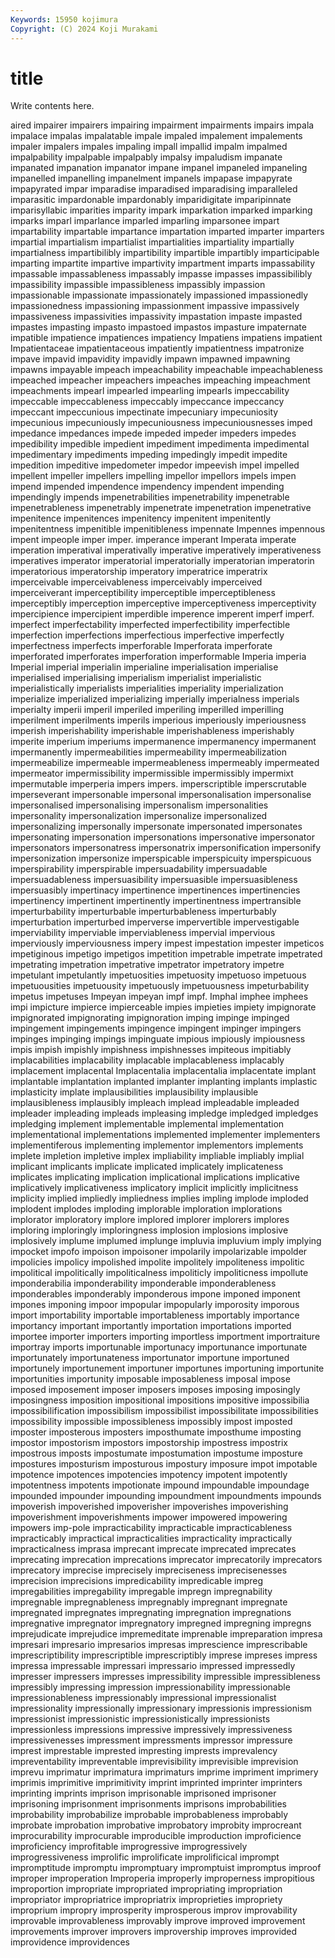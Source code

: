 ```yaml
---
Keywords: 15950 kojimura
Copyright: (C) 2024 Koji Murakami
---
```


# title

Write contents here.



aired impairer impairers
impairing impairment impairments impairs impala impalace impalas impalatable impale impaled
impalement impalements impaler impalers impales impaling impall impallid impalm impalmed
impalpability impalpable impalpably impalsy impaludism impanate impanated impanation impanator impane
impanel impaneled impaneling impanelled impanelling impanelment impanels impapase impapyrate impapyrated
impar imparadise imparadised imparadising imparalleled imparasitic impardonable impardonably imparidigitate imparipinnate
imparisyllabic imparities imparity impark imparkation imparked imparking imparks imparl imparlance
imparled imparling imparsonee impart impartability impartable impartance impartation imparted imparter
imparters impartial impartialism impartialist impartialities impartiality impartially impartialness impartibilibly impartibility
impartible impartibly imparticipable imparting impartite impartive impartivity impartment imparts impassability
impassable impassableness impassably impasse impasses impassibilibly impassibility impassible impassibleness impassibly
impassion impassionable impassionate impassionately impassioned impassionedly impassionedness impassioning impassionment impassive
impassively impassiveness impassivities impassivity impastation impaste impasted impastes impasting impasto
impastoed impastos impasture impaternate impatible impatience impatiences impatiency Impatiens impatiens
impatient Impatientaceae impatientaceous impatiently impatientness impatronize impave impavid impavidity impavidly
impawn impawned impawning impawns impayable impeach impeachability impeachable impeachableness impeached
impeacher impeachers impeaches impeaching impeachment impeachments impearl impearled impearling impearls
impeccability impeccable impeccableness impeccably impeccance impeccancy impeccant impeccunious impectinate impecuniary
impecuniosity impecunious impecuniously impecuniousness impecuniousnesses imped impedance impedances impede impeded
impeder impeders impedes impedibility impedible impedient impediment impedimenta impedimental impedimentary
impediments impeding impedingly impedit impedite impedition impeditive impedometer impedor impeevish
impel impelled impellent impeller impellers impelling impellor impellors impels impen
impend impended impendence impendency impendent impending impendingly impends impenetrabilities impenetrability
impenetrable impenetrableness impenetrably impenetrate impenetration impenetrative impenitence impenitences impenitency impenitent
impenitently impenitentness impenitible impenitibleness impennate Impennes impennous impent impeople imper
imper. imperance imperant Imperata imperate imperation imperatival imperativally imperative imperatively
imperativeness imperatives imperator imperatorial imperatorially imperatorian imperatorin imperatorious imperatorship imperatory
imperatrice imperatrix imperceivable imperceivableness imperceivably imperceived imperceiverant imperceptibility imperceptible imperceptibleness
imperceptibly imperception imperceptive imperceptiveness imperceptivity impercipience impercipient imperdible imperence imperent
imperf imperf. imperfect imperfectability imperfected imperfectibility imperfectible imperfection imperfections imperfectious
imperfective imperfectly imperfectness imperfects imperforable Imperforata imperforate imperforated imperforates imperforation
imperformable Imperia imperia Imperial imperial imperialin imperialine imperialisation imperialise imperialised
imperialising imperialism imperialist imperialistic imperialistically imperialists imperialities imperiality imperialization imperialize
imperialized imperializing imperially imperialness imperials imperialty imperii imperil imperiled imperiling
imperilled imperilling imperilment imperilments imperils imperious imperiously imperiousness imperish imperishability
imperishable imperishableness imperishably imperite imperium imperiums impermanence impermanency impermanent impermanently
impermeabilities impermeability impermeabilization impermeabilize impermeable impermeableness impermeably impermeated impermeator impermissibility
impermissible impermissibly impermixt impermutable imperperia impers impers. imperscriptible imperscrutable imperseverant
impersonable impersonal impersonalisation impersonalise impersonalised impersonalising impersonalism impersonalities impersonality impersonalization
impersonalize impersonalized impersonalizing impersonally impersonate impersonated impersonates impersonating impersonation impersonations
impersonative impersonator impersonators impersonatress impersonatrix impersonification impersonify impersonization impersonize imperspicable
imperspicuity imperspicuous imperspirability imperspirable impersuadability impersuadable impersuadableness impersuasibility impersuasible impersuasibleness
impersuasibly impertinacy impertinence impertinences impertinencies impertinency impertinent impertinently impertinentness impertransible
imperturbability imperturbable imperturbableness imperturbably imperturbation imperturbed imperverse impervertible impervestigable imperviability
imperviable imperviableness impervial impervious imperviously imperviousness impery impest impestation impester
impeticos impetiginous impetigo impetigos impetition impetrable impetrate impetrated impetrating impetration
impetrative impetrator impetratory impetre impetulant impetulantly impetuosities impetuosity impetuoso impetuous
impetuousities impetuousity impetuously impetuousness impeturbability impetus impetuses Impeyan impeyan impf
impf. Imphal imphee imphees impi impicture impierce impierceable impies impieties
impiety impignorate impignorated impignorating impignoration imping impinge impinged impingement impingements
impingence impingent impinger impingers impinges impinging impings impinguate impious impiously
impiousness impis impish impishly impishness impishnesses impiteous impitiably implacabilities implacability
implacable implacableness implacably implacement implacental Implacentalia implacentalia implacentate implant implantable
implantation implanted implanter implanting implants implastic implasticity implate implausibilities implausibility
implausible implausibleness implausibly impleach implead impleadable impleaded impleader impleading impleads
impleasing impledge impledged impledges impledging implement implementable implemental implementation implementational
implementations implemented implementer implementers implementiferous implementing implementor implementors implements implete
impletion impletive implex impliability impliable impliably implial implicant implicants implicate
implicated implicately implicateness implicates implicating implication implicational implications implicative implicatively
implicativeness implicatory implicit implicitly implicitness implicity implied impliedly impliedness implies
impling implode imploded implodent implodes imploding implorable imploration implorations implorator
imploratory implore implored implorer implorers implores imploring imploringly imploringness implosion
implosions implosive implosively implume implumed implunge impluvia impluvium imply implying
impocket impofo impoison impoisoner impolarily impolarizable impolder impolicies impolicy impolished
impolite impolitely impoliteness impolitic impolitical impolitically impoliticalness impoliticly impoliticness impollute
imponderabilia imponderability imponderable imponderableness imponderables imponderably imponderous impone imponed imponent
impones imponing impoor impopular impopularly imporosity imporous import importability importable
importableness importably importance importancy important importantly importation importations imported importee
importer importers importing importless importment importraiture importray imports importunable importunacy
importunance importunate importunately importunateness importunator importune importuned importunely importunement importuner
importunes importuning importunite importunities importunity imposable imposableness imposal impose imposed
imposement imposer imposers imposes imposing imposingly imposingness imposition impositional impositions
impositive impossibilia impossibilification impossibilism impossibilist impossibilitate impossibilities impossibility impossible impossibleness
impossibly impost imposted imposter imposterous imposters imposthumate imposthume imposting impostor
impostorism impostors impostorship impostress impostrix impostrous imposts impostumate impostumation impostume
imposture impostures imposturism imposturous impostury imposure impot impotable impotence impotences
impotencies impotency impotent impotently impotentness impotents impotionate impound impoundable impoundage
impounded impounder impounding impoundment impoundments impounds impoverish impoverished impoverisher impoverishes
impoverishing impoverishment impoverishments impower impowered impowering impowers imp-pole impracticability impracticable
impracticableness impracticably impractical impracticalities impracticality impractically impracticalness imprasa imprecant imprecate
imprecated imprecates imprecating imprecation imprecations imprecator imprecatorily imprecators imprecatory imprecise
imprecisely impreciseness imprecisenesses imprecision imprecisions impredicability impredicable impreg impregabilities impregability
impregable impregn impregnability impregnable impregnableness impregnably impregnant impregnate impregnated impregnates
impregnating impregnation impregnations impregnative impregnator impregnatory impregned impregning impregns imprejudicate
imprejudice impremeditate imprenable impreparation impresa impresari impresario impresarios impresas imprescience
imprescribable imprescriptibility imprescriptible imprescriptibly imprese impreses impress impressa impressable impressari
impressario impressed impressedly impresser impressers impresses impressibility impressible impressibleness impressibly
impressing impression impressionability impressionable impressionableness impressionably impressional impressionalist impressionality impressionally
impressionary impressionis impressionism impressionist impressionistic impressionistically impressionists impressionless impressions impressive
impressively impressiveness impressivenesses impressment impressments impressor impressure imprest imprestable imprested
impresting imprests imprevalency impreventability impreventable imprevisibility imprevisible imprevision imprevu imprimatur
imprimatura imprimaturs imprime impriment imprimery imprimis imprimitive imprimitivity imprint imprinted
imprinter imprinters imprinting imprints imprison imprisonable imprisoned imprisoner imprisoning imprisonment
imprisonments imprisons improbabilities improbability improbabilize improbable improbableness improbably improbate improbation
improbative improbatory improbity improcreant improcurability improcurable improducible improduction improficience improficiency
improfitable improgressive improgressively improgressiveness improlific improlificate improlificical imprompt impromptitude impromptu
impromptuary impromptuist impromptus improof improper improperation Improperia improperly improperness impropitious
improportion impropriate impropriated impropriating impropriation impropriator impropriatrice impropriatrix improprieties impropriety
improprium impropry improsperity improsperous improv improvability improvable improvableness improvably improve
improved improvement improvements improver improvers improvership improves improvided improvidence improvidences
